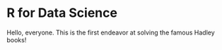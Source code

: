 # R for Data Science

Hello, everyone. This is the first endeavor at solving the famous Hadley books!
